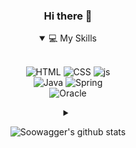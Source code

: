 <div align="center">

<!--
**Soowagger/Soowagger** is a ✨ _special_ ✨ repository because its `README.md` (this file) appears on your GitHub profile.

Here are some ideas to get you started:

- 🔭 I’m currently working on ...
- 🌱 I’m currently learning ...
- 👯 I’m looking to collaborate on ...
- 🤔 I’m looking for help with ...
- 💬 Ask me about ...
- 📫 How to reach me: ...
- 😄 Pronouns: ...
- ⚡ Fun fact: ...
- 🎯 
-->

### Hi there 👋

<details open>
  <summary>💻 My Skills</summary>
  <br>
  
![HTML](https://img.shields.io/badge/HTML-239120?style=for-the-badge&logo=html5&logoColor=white)
![CSS](https://img.shields.io/badge/CSS-239120?&style=for-the-badge&logo=css3&logoColor=white)
![js](https://img.shields.io/badge/JavaScript-F7DF1E?style=for-the-badge&logo=JavaScript&logoColor=white)
<br>
![Java](https://img.shields.io/badge/Java-ED8B00?style=for-the-badge&logo=openjdk&logoColor=white)
![Spring](https://img.shields.io/badge/Spring-6DB33F?style=for-the-badge&logo=spring&logoColor=white)
<br>
![Oracle](https://img.shields.io/badge/Oracle-F80000?style=for-the-badge&logo=Oracle&logoColor=white)
 
</details>


<details>
  <summary></summary>
</details>


![Soowagger's github stats](https://github-readme-stats.vercel.app/api?username=Soowagger&show_icons=true)

</div>
